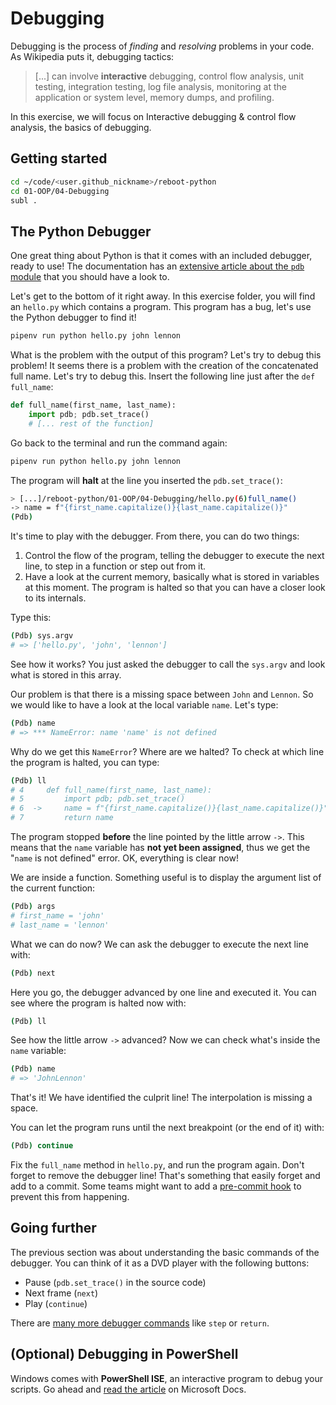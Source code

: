 # Debugging

Debugging is the process of _finding_ and _resolving_ problems in your code. As Wikipedia puts it, debugging tactics:

> [...] can involve **interactive** debugging, control flow analysis, unit testing, integration testing, log file analysis, monitoring at the application or system level, memory dumps, and profiling.

In this exercise, we will focus on Interactive debugging & control flow analysis, the basics of debugging.

## Getting started

```bash
cd ~/code/<user.github_nickname>/reboot-python
cd 01-OOP/04-Debugging
subl .
```

## The Python Debugger

One great thing about Python is that it comes with an included debugger, ready to use! The documentation has an [extensive article about the `pdb` module](https://docs.python.org/3/library/pdb.html) that you should have a look to.

Let's get to the bottom of it right away. In this exercise folder, you will find an `hello.py` which contains a program. This program has a bug, let's use the Python debugger to find it!

```bash
pipenv run python hello.py john lennon
```

What is the problem with the output of this program? Let's try to debug this problem! It seems there is a problem with the creation of the concatenated full name. Let's try to debug this. Insert the following line just after the `def full_name`:

```python
def full_name(first_name, last_name):
    import pdb; pdb.set_trace()
    # [... rest of the function]
```

Go back to the terminal and run the command again:

```bash
pipenv run python hello.py john lennon
```

The program will **halt** at the line you inserted the `pdb.set_trace()`:

```bash
> [...]/reboot-python/01-OOP/04-Debugging/hello.py(6)full_name()
-> name = f"{first_name.capitalize()}{last_name.capitalize()}"
(Pdb)
```

It's time to play with the debugger. From there, you can do two things:

1. Control the flow of the program, telling the debugger to execute the next line, to step in a function or step out from it.
2. Have a look at the current memory, basically what is stored in variables at this moment. The program is halted so that you can have a closer look to its internals.

Type this:

```bash
(Pdb) sys.argv
# => ['hello.py', 'john', 'lennon']
```

See how it works? You just asked the debugger to call the `sys.argv` and look what is stored in this array.

Our problem is that there is a missing space between `John` and `Lennon`. So we would like to have a look at the local variable `name`. Let's type:

```bash
(Pdb) name
# => *** NameError: name 'name' is not defined
```

Why do we get this `NameError`? Where are we halted? To check at which line the program is halted, you can type:

```bash
(Pdb) ll
# 4     def full_name(first_name, last_name):
# 5         import pdb; pdb.set_trace()
# 6  ->     name = f"{first_name.capitalize()}{last_name.capitalize()}"
# 7         return name
```

The program stopped **before** the line pointed by the little arrow `->`. This means that the `name` variable has **not yet been assigned**, thus we get the "`name` is not defined" error. OK, everything is clear now!

We are inside a function. Something useful is to display the argument list of the current function:

```bash
(Pdb) args
# first_name = 'john'
# last_name = 'lennon'
```

What we can do now? We can ask the debugger to execute the next line with:

```bash
(Pdb) next
```

Here you go, the debugger advanced by one line and executed it. You can see where the program is halted now with:

```bash
(Pdb) ll
```

See how the little arrow `->` advanced? Now we can check what's inside the `name` variable:

```bash
(Pdb) name
# => 'JohnLennon'
```

That's it! We have identified the culprit line! The interpolation is missing a space.

You can let the program runs until the next breakpoint (or the end of it) with:

```bash
(Pdb) continue
```

Fix the `full_name` method in `hello.py`, and run the program again. Don't forget to remove the debugger line! That's something that easily forget and add to a commit. Some teams might want to add a [pre-commit hook](http://blog.keul.it/2013/11/no-more-pdbsettrace-committed-git-pre.html) to prevent this from happening.

## Going further

The previous section was about understanding the basic commands of the debugger. You can think of it as a DVD player with the following buttons:

- Pause (`pdb.set_trace()` in the source code)
- Next frame (`next`)
- Play (`continue`)

There are [many more debugger commands](https://docs.python.org/3/library/pdb.html#debugger-commands) like `step` or `return`.

## (Optional) Debugging in PowerShell

Windows comes with **PowerShell ISE**, an interactive program to debug your scripts. Go ahead and [read the article](https://docs.microsoft.com/powershell/scripting/components/ise/how-to-debug-scripts-in-windows-powershell-ise) on Microsoft Docs.
